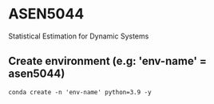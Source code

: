 # ASEN5044
Statistical Estimation for Dynamic Systems

## Create environment (e.g: 'env-name' = asen5044)
`conda create -n 'env-name' python=3.9 -y` 
